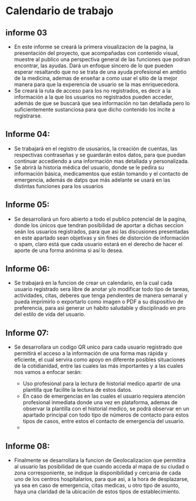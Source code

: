 # Calendario de trabajo

## informe 03

- En este informe se creará la primera visualizacion de la pagina, la presentación del proyecto, que acompañadas con contenido visual, muestre al publico una perspectiva general   de las funciones que podran encontrar, las ayudas. Dará un enfoque sincero de lo que pueden esperar resaltando que no se trata de una ayuda profesional en ambtio de la medicina,    ademas de enseñar a como usar el sitio de la mejor manera para que la experencia de usuario se la mas enriquecedora.
- Se creará la ruta de acceso para los no registrados, es decir a la información a la que los usuarios no registrados pueden acceder, además de que se buscará que sea          información   no tan detallada pero lo suficientemente sustanciosa para que dicho contenido los incite a registrarse.

## Informe 04:

- Se trabajará en el registro de ususarios, la creación de cuentas, las respectivas contraseñas y se guardarán estos datos, para que puedan continuar accediendo a una información   mas detallada y personalizada.
- Se abrirá la historia médica del usuario, donde se le pedira su información básica, medicamentos que están tomando y el contacto de emergencia, además de datps que más adelante se usará en las distintas funciones para los usuarios 

## Informe 05:

- Se desarrollará un foro abierto a todo el publico potencial de la pagina, donde los únicos que tendran posibilidad de aportar a dichas seccion seán los usuarios registrados,   para que asi las discusiones presentadas en este apartado sean objetivas y sin fines de distorción de información o spam,  claro está que cada usuario estará en el derecho de   hacer el aporte de una forma anónima si así lo desea.


## Informe 06:

- Se trabajará en la funcion de crear un calendario, en la cual cada usuario registrado sera libre de anotar y/o modificar todo tipo de tareas, actividades, citas, deberes que     tenga  pendientes de manera semanal y pueda imprimirlo o exportarlo como imagen o PDF a su dispositivo de preferencia, para asi generar un habito saludable y disciplinado en     pro del estilo de vida del usuario. 

## Informe 07:

- Se desarrollara un codigo QR unico para cada usuario registrado que permitirá el acceso a la información de una forma mas rápida y eficiente, el cual servira como apoyo en diferente posibles situaciones de la cotidianidad, entre las cuales las más importantes y a las cuales nos vamos a enfocar serán:

  - Uso profesional para la lectura de historial medico apartir de una plantilla que facilite la lectura de estos datos. 
  - En caso de emergencias en las cuales el usuario requiera atención profesional inmediata donde una vez en plataforma, ademas de observar la plantilla con el historial medico,   se podrá observar en un apartado principal con todo tipo de números de contacto para estos tipos de casos, entre estos el contacto de emergencia del usuario.
  - 

## Informe 08:

- Finalmente se desarrollara la funcion de Geolocalizacion que permitira al usuario las posibilidad de que cuando acceda al mapa de su ciudad o zona corresponiente, se indique     la disponibilidad y cercania de cada uno de los centros hospitalarios, para que asi, a la hora de desplazarse, ya sea en caso de emergencia, citas medicas, u otro tipo de       asunto, haya una claridad de la ubicación de estos tipos de establecimiento.
 
